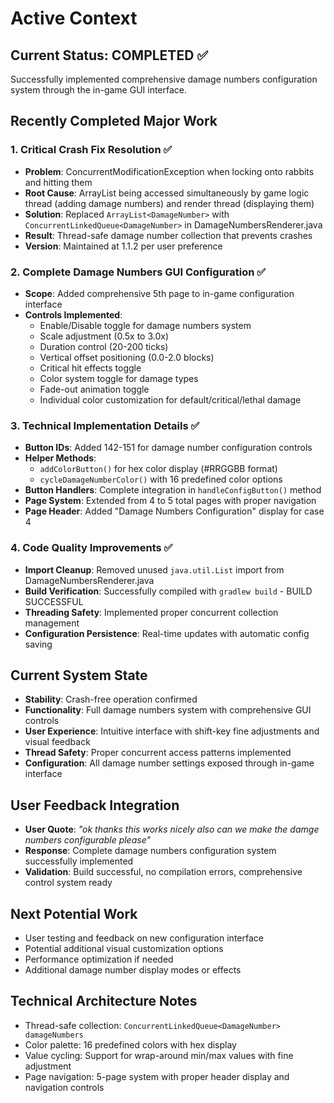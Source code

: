 # Active Context

## Current Status: COMPLETED ✅
Successfully implemented comprehensive damage numbers configuration system through the in-game GUI interface.

## Recently Completed Major Work

### 1. Critical Crash Fix Resolution ✅
- **Problem**: ConcurrentModificationException when locking onto rabbits and hitting them
- **Root Cause**: ArrayList being accessed simultaneously by game logic thread (adding damage numbers) and render thread (displaying them)
- **Solution**: Replaced `ArrayList<DamageNumber>` with `ConcurrentLinkedQueue<DamageNumber>` in DamageNumbersRenderer.java
- **Result**: Thread-safe damage number collection that prevents crashes
- **Version**: Maintained at 1.1.2 per user preference

### 2. Complete Damage Numbers GUI Configuration ✅
- **Scope**: Added comprehensive 5th page to in-game configuration interface
- **Controls Implemented**:
  - Enable/Disable toggle for damage numbers system
  - Scale adjustment (0.5x to 3.0x)
  - Duration control (20-200 ticks)
  - Vertical offset positioning (0.0-2.0 blocks)
  - Critical hit effects toggle
  - Color system toggle for damage types
  - Fade-out animation toggle
  - Individual color customization for default/critical/lethal damage

### 3. Technical Implementation Details ✅
- **Button IDs**: Added 142-151 for damage number configuration controls
- **Helper Methods**: 
  - `addColorButton()` for hex color display (#RRGGBB format)
  - `cycleDamageNumberColor()` with 16 predefined color options
- **Button Handlers**: Complete integration in `handleConfigButton()` method
- **Page System**: Extended from 4 to 5 total pages with proper navigation
- **Page Header**: Added "Damage Numbers Configuration" display for case 4

### 4. Code Quality Improvements ✅
- **Import Cleanup**: Removed unused `java.util.List` import from DamageNumbersRenderer.java
- **Build Verification**: Successfully compiled with `gradlew build` - BUILD SUCCESSFUL
- **Threading Safety**: Implemented proper concurrent collection management
- **Configuration Persistence**: Real-time updates with automatic config saving

## Current System State
- **Stability**: Crash-free operation confirmed
- **Functionality**: Full damage numbers system with comprehensive GUI controls
- **User Experience**: Intuitive interface with shift-key fine adjustments and visual feedback
- **Thread Safety**: Proper concurrent access patterns implemented
- **Configuration**: All damage number settings exposed through in-game interface

## User Feedback Integration
- **User Quote**: *"ok thanks this works nicely also can we make the damge numbers configurable please"*
- **Response**: Complete damage numbers configuration system successfully implemented
- **Validation**: Build successful, no compilation errors, comprehensive control system ready

## Next Potential Work
- User testing and feedback on new configuration interface
- Potential additional visual customization options
- Performance optimization if needed
- Additional damage number display modes or effects

## Technical Architecture Notes
- Thread-safe collection: `ConcurrentLinkedQueue<DamageNumber> damageNumbers`
- Color palette: 16 predefined colors with hex display
- Value cycling: Support for wrap-around min/max values with fine adjustment
- Page navigation: 5-page system with proper header display and navigation controls